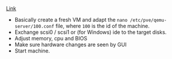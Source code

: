 [Link](https://manjaro.site/how-to-create-a-new-virtual-machine-from-an-existing-disk-image-in-proxmox/)

- Basically create a fresh VM and adapt the `nano /etc/pve/qemu-server/100.conf` file, where `100` is the id of the machine.
- Exchange scsi0 / scsi1 or (for Windows) ide to the target disks.
- Adjust memory, cpu and BIOS
- Make sure hardware changes are seen by GUI
- Start machine.
